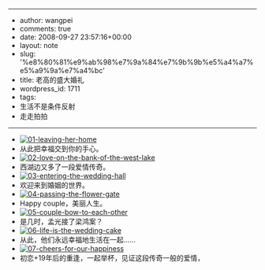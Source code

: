 - --
- author: wangpei
- comments: true
- date: 2008-09-27 23:57:16+00:00
- layout: note
- slug: '%e8%80%81%e9%ab%98%e7%9a%84%e7%9b%9b%e5%a4%a7%e5%a9%9a%e7%a4%bc'
- title: 老高的盛大婚礼
- wordpress_id: 1711
- tags:
- 生活不是条件反射
- 走走拍拍
- --
- [![01-leaving-her-home](http://pic.yupoo.com/ctb.my/109296423c32/medium.jpg)](http://www.yupoo.com/photos/view?id=ff8080811c98b51f011ca63634936c73)
- 从此把幸福交到你的手心。
- [![02-love-on-the-bank-of-the-west-lake](http://pic.yupoo.com/ctb.my/519716423c32/medium.jpg)](http://www.yupoo.com/photos/view?id=ff8080811c98b51f011ca63635576c74)
- 西湖边又多了一段爱情传奇。
- [![03-entering-the-wedding-hall](http://pic.yupoo.com/ctb.my/602376423c32/medium.jpg)](http://www.yupoo.com/photos/view?id=ff8080811c98b51f011ca63635d76c75)
- 欢迎来到婚姻的世界。
- [![04-passing-the-flower-gate](http://pic.yupoo.com/ctb.my/807806423c32/medium.jpg)](http://www.yupoo.com/photos/view?id=ff8080811c98b51f011ca63636496c76)
- Happy  couple，美丽人生。
- [![05-couple-bow-to-each-other](http://pic.yupoo.com/ctb.my/547306423c32/medium.jpg)](http://www.yupoo.com/photos/view?id=ff8080811c98b51f011ca63636de6c77)
- 是几时，孟光接了梁鸿案？
- [![06-life-is-the-wedding-cake](http://pic.yupoo.com/ctb.my/909036423c70/medium.jpg)](http://www.yupoo.com/photos/view?id=ff8080811c98b1a6011ca63726b26bac)
- 从此，他们永远幸福地生活在一起……
- [![07-cheers-for-our-happiness](http://pic.yupoo.com/ctb.my/585946423c70/medium.jpg)](http://www.yupoo.com/photos/view?id=ff8080811c98b1a6011ca63727356bad)
- 初恋+19年后的重逢，一起举杯，见证这段传奇一般的爱情，
